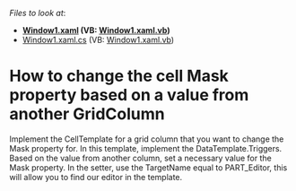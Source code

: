 <!-- default file list -->
*Files to look at*:

* **[Window1.xaml](./CS/Window1.xaml) (VB: [Window1.xaml.vb](./VB/Window1.xaml.vb))**
* [Window1.xaml.cs](./CS/Window1.xaml.cs) (VB: [Window1.xaml.vb](./VB/Window1.xaml.vb))
<!-- default file list end -->
# How to change the cell Mask property based on a value from another GridColumn


<p>Implement the CellTemplate for a grid column that you want to change the Mask property for. In this template, implement the  DataTemplate.Triggers. Based on the value from another column, set a necessary value for the Mask property. In the setter, use the TargetName equal to PART_Editor, this will allow you to find our editor in the template.</p>

<br/>


